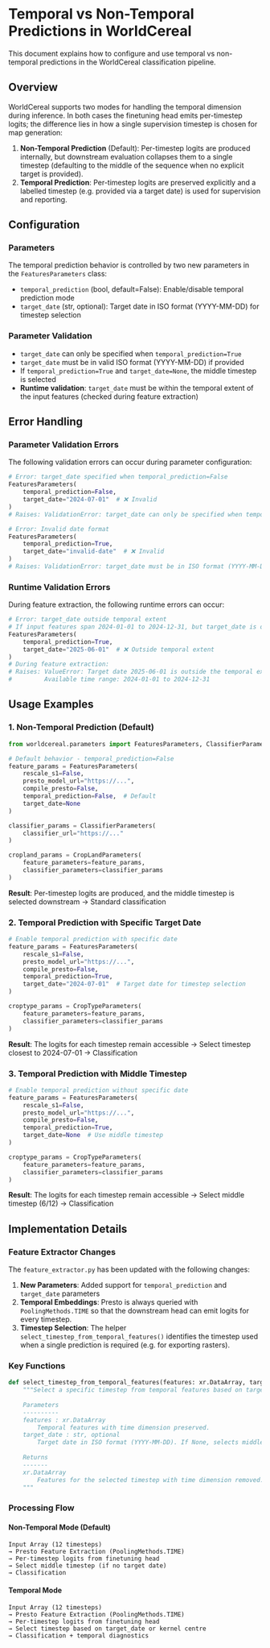 # Temporal vs Non-Temporal Predictions in WorldCereal

This document explains how to configure and use temporal vs non-temporal predictions in the WorldCereal classification pipeline.

## Overview

WorldCereal supports two modes for handling the temporal dimension during inference. In both cases the finetuning head emits per-timestep logits; the difference lies in how a single supervision timestep is chosen for map generation:

1. **Non-Temporal Prediction** (Default): Per-timestep logits are produced internally, but downstream evaluation collapses them to a single timestep (defaulting to the middle of the sequence when no explicit target is provided).
2. **Temporal Prediction**: Per-timestep logits are preserved explicitly and a labelled timestep (e.g. provided via a target date) is used for supervision and reporting.

## Configuration

### Parameters

The temporal prediction behavior is controlled by two new parameters in the `FeaturesParameters` class:

- `temporal_prediction` (bool, default=False): Enable/disable temporal prediction mode
- `target_date` (str, optional): Target date in ISO format (YYYY-MM-DD) for timestep selection

### Parameter Validation

- `target_date` can only be specified when `temporal_prediction=True`
- `target_date` must be in valid ISO format (YYYY-MM-DD) if provided
- If `temporal_prediction=True` and `target_date=None`, the middle timestep is selected
- **Runtime validation**: `target_date` must be within the temporal extent of the input features (checked during feature extraction)

## Error Handling

### Parameter Validation Errors

The following validation errors can occur during parameter configuration:

```python
# Error: target_date specified when temporal_prediction=False
FeaturesParameters(
    temporal_prediction=False,
    target_date="2024-07-01"  # ❌ Invalid
)
# Raises: ValidationError: target_date can only be specified when temporal_prediction=True

# Error: Invalid date format
FeaturesParameters(
    temporal_prediction=True,
    target_date="invalid-date"  # ❌ Invalid
)
# Raises: ValidationError: target_date must be in ISO format (YYYY-MM-DD)
```

### Runtime Validation Errors

During feature extraction, the following runtime errors can occur:

```python
# Error: target_date outside temporal extent
# If input features span 2024-01-01 to 2024-12-31, but target_date is outside this range:
FeaturesParameters(
    temporal_prediction=True,
    target_date="2025-06-01"  # ❌ Outside temporal extent
)
# During feature extraction:
# Raises: ValueError: Target date 2025-06-01 is outside the temporal extent of features.
#         Available time range: 2024-01-01 to 2024-12-31
```

## Usage Examples

### 1. Non-Temporal Prediction (Default)

```python
from worldcereal.parameters import FeaturesParameters, ClassifierParameters, CropLandParameters

# Default behavior - temporal_prediction=False
feature_params = FeaturesParameters(
    rescale_s1=False,
    presto_model_url="https://...",
    compile_presto=False,
    temporal_prediction=False,  # Default
    target_date=None
)

classifier_params = ClassifierParameters(
    classifier_url="https://..."
)

cropland_params = CropLandParameters(
    feature_parameters=feature_params,
    classifier_parameters=classifier_params
)
```

**Result**: Per-timestep logits are produced, and the middle timestep is selected downstream → Standard classification

### 2. Temporal Prediction with Specific Target Date

```python
# Enable temporal prediction with specific date
feature_params = FeaturesParameters(
    rescale_s1=False,
    presto_model_url="https://...",
    compile_presto=False,
    temporal_prediction=True,
    target_date="2024-07-01"  # Target date for timestep selection
)

croptype_params = CropTypeParameters(
    feature_parameters=feature_params,
    classifier_parameters=classifier_params
)
```

**Result**: The logits for each timestep remain accessible → Select timestep closest to 2024-07-01 → Classification

### 3. Temporal Prediction with Middle Timestep

```python
# Enable temporal prediction without specific date
feature_params = FeaturesParameters(
    rescale_s1=False,
    presto_model_url="https://...",
    compile_presto=False,
    temporal_prediction=True,
    target_date=None  # Use middle timestep
)

croptype_params = CropTypeParameters(
    feature_parameters=feature_params,
    classifier_parameters=classifier_params
)
```

**Result**: The logits for each timestep remain accessible → Select middle timestep (6/12) → Classification

## Implementation Details

### Feature Extractor Changes

The `feature_extractor.py` has been updated with the following changes:

1. **New Parameters**: Added support for `temporal_prediction` and `target_date` parameters
2. **Temporal Embeddings**: Presto is always queried with `PoolingMethods.TIME` so that the downstream head can emit logits for every timestep.
3. **Timestep Selection**: The helper `select_timestep_from_temporal_features()` identifies the timestep used when a single prediction is required (e.g. for exporting rasters).

### Key Functions

```python
def select_timestep_from_temporal_features(features: xr.DataArray, target_date: str = None) -> xr.DataArray:
    """Select a specific timestep from temporal features based on target date.
    
    Parameters
    ----------
    features : xr.DataArray
        Temporal features with time dimension preserved.
    target_date : str, optional
        Target date in ISO format (YYYY-MM-DD). If None, selects middle timestep.
    
    Returns
    -------
    xr.DataArray
        Features for the selected timestep with time dimension removed.
    """
```

### Processing Flow

#### Non-Temporal Mode (Default)
```
Input Array (12 timesteps)
→ Presto Feature Extraction (PoolingMethods.TIME)
→ Per-timestep logits from finetuning head
→ Select middle timestep (if no target date)
→ Classification
```

#### Temporal Mode
```
Input Array (12 timesteps)
→ Presto Feature Extraction (PoolingMethods.TIME)
→ Per-timestep logits from finetuning head
→ Select timestep based on target_date or kernel centre
→ Classification + temporal diagnostics
```

